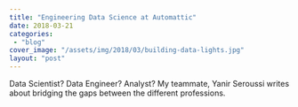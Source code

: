 ```yaml
---
title: "Engineering Data Science at Automattic"
date: 2018-03-21
categories: 
 - "blog"
cover_image: "/assets/img/2018/03/building-data-lights.jpg"
layout: "post"
---
```


Data Scientist? Data Engineer? Analyst? My teammate, Yanir Seroussi writes about bridging the gaps between the different professions.
